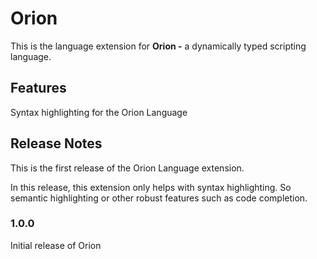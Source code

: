 # Orion

This is the language extension for **Orion -** a dynamically typed scripting language.

## Features

Syntax highlighting for the Orion Language

## Release Notes

This is the first release of the Orion Language extension.

In this release, this extension only helps with syntax highlighting. So semantic highlighting or other robust features such as code completion.

### 1.0.0

Initial release of Orion
